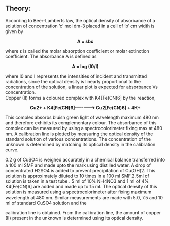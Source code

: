 <!DOCTYPE html>
<html>
<head>

</head>
<body>

<h2>Theory:</h2>
<p>According to Beer-Lamberts law, the optical density of absorbance of a solution of
concentration ‘c’ mol dm-3
placed in a cell of ‘b’ cm width is given by</p>
<p>                  <center>      <strong>                A = εbc</strong></center></p>
<p>where ε is called the molar absorption coefficient or molar extinction coefficient. The
absorbance A is defined as </p>
<p>                  <center>      <strong>               A = log (I0/I)</strong></center></p>
where I0 and I represents the intensities of incident and transmitted radiations, since the
optical density is linearly proportional to the concentration of the solution, a linear plot is
expected for absorbance Vs concentration.<br>
            Copper (II) forms a coloured complex with K4[Fe(CN)6] by the reaction,
<p>    <center>        <strong>   Cu2+ + K4[Fe(CN)6]-------> Cu2[Fe(CN)6] + 4K+</strong></center></p>
<p>This complex absorbs bluish green light of wavelength maximum 480 nm and
therefore exhibits its complementary colour. The absorbance of this complex can be
measured by using a spectrocolorimeter fixing max at 480 nm. A calibration line is plotted by
measuring the optical density of the standard solution of various concentrations. The
concentration of the unknown is determined by matching its optical density in the calibration
curve.</p>
<p>0.2 g of CuSO4 is weighed accurately in a chemical balance transferred into a 100 ml
SMF and made upto the mark using distilled water. A drop of concentrated H2SO4 is added to
prevent precipitation of Cu(OH)2. This solution is approximately diluted to 10 times in a 100
ml SMF.2.5ml of solution is taken in a test tube . 5 ml of 10% NH4NO3 and 1 ml of 4%
K4[Fe(CN)6] are added and made up to 15 ml. The optical density of this solution is
measured using a spectrocolorimeter after fixing maximum wavelength at 480 nm. Similar
measurements are made with 5.0, 7.5 and 10 ml of standard CuSO4 solution and the 

calibration line is obtained. From the calibration line, the amount of copper (II) present in the
unknown is determined using its optical density.</p>


</body>
</html>

